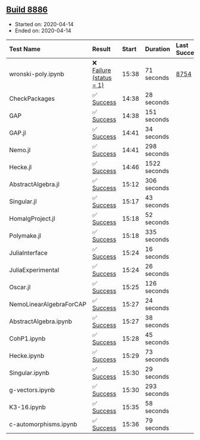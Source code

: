 ## [Build 8886](https://oscarci.mathematik.uni-kl.de/job/oscar/8886/)

* Started on: 2020-04-14
* Ended on: 2020-04-14

| Test Name    | Result | Start | Duration | Last Success | First Failure |
|:-------------|:-------|:------|:---------|:-------------|:--------------|
| wronski-poly.ipynb | ❌ [Failure (status = 1)](https://oscarci.mathematik.uni-kl.de/job/oscar/8886/artifact/logs/build-8886/wronski-poly.ipynb.log) | 15:38 | 71 seconds | [8754](https://oscarci.mathematik.uni-kl.de/job/oscar/8754/) | [8755](https://oscarci.mathematik.uni-kl.de/job/oscar/8755/) |
| CheckPackages | ✅ [Success](https://oscarci.mathematik.uni-kl.de/job/oscar/8886/artifact/logs/build-8886/CheckPackages.log) | 14:38 | 28 seconds |  |  |
| GAP | ✅ [Success](https://oscarci.mathematik.uni-kl.de/job/oscar/8886/artifact/logs/build-8886/GAP.log) | 14:38 | 151 seconds |  |  |
| GAP.jl | ✅ [Success](https://oscarci.mathematik.uni-kl.de/job/oscar/8886/artifact/logs/build-8886/GAP.jl.log) | 14:41 | 34 seconds |  |  |
| Nemo.jl | ✅ [Success](https://oscarci.mathematik.uni-kl.de/job/oscar/8886/artifact/logs/build-8886/Nemo.jl.log) | 14:41 | 298 seconds |  |  |
| Hecke.jl | ✅ [Success](https://oscarci.mathematik.uni-kl.de/job/oscar/8886/artifact/logs/build-8886/Hecke.jl.log) | 14:46 | 1522 seconds |  |  |
| AbstractAlgebra.jl | ✅ [Success](https://oscarci.mathematik.uni-kl.de/job/oscar/8886/artifact/logs/build-8886/AbstractAlgebra.jl.log) | 15:12 | 306 seconds |  |  |
| Singular.jl | ✅ [Success](https://oscarci.mathematik.uni-kl.de/job/oscar/8886/artifact/logs/build-8886/Singular.jl.log) | 15:17 | 43 seconds |  |  |
| HomalgProject.jl | ✅ [Success](https://oscarci.mathematik.uni-kl.de/job/oscar/8886/artifact/logs/build-8886/HomalgProject.jl.log) | 15:18 | 52 seconds |  |  |
| Polymake.jl | ✅ [Success](https://oscarci.mathematik.uni-kl.de/job/oscar/8886/artifact/logs/build-8886/Polymake.jl.log) | 15:18 | 335 seconds |  |  |
| JuliaInterface | ✅ [Success](https://oscarci.mathematik.uni-kl.de/job/oscar/8886/artifact/logs/build-8886/JuliaInterface.log) | 15:24 | 16 seconds |  |  |
| JuliaExperimental | ✅ [Success](https://oscarci.mathematik.uni-kl.de/job/oscar/8886/artifact/logs/build-8886/JuliaExperimental.log) | 15:24 | 26 seconds |  |  |
| Oscar.jl | ✅ [Success](https://oscarci.mathematik.uni-kl.de/job/oscar/8886/artifact/logs/build-8886/Oscar.jl.log) | 15:25 | 126 seconds |  |  |
| NemoLinearAlgebraForCAP | ✅ [Success](https://oscarci.mathematik.uni-kl.de/job/oscar/8886/artifact/logs/build-8886/NemoLinearAlgebraForCAP.log) | 15:27 | 24 seconds |  |  |
| AbstractAlgebra.ipynb | ✅ [Success](https://oscarci.mathematik.uni-kl.de/job/oscar/8886/artifact/logs/build-8886/AbstractAlgebra.ipynb.log) | 15:27 | 38 seconds |  |  |
| CohP1.ipynb | ✅ [Success](https://oscarci.mathematik.uni-kl.de/job/oscar/8886/artifact/logs/build-8886/CohP1.ipynb.log) | 15:28 | 45 seconds |  |  |
| Hecke.ipynb | ✅ [Success](https://oscarci.mathematik.uni-kl.de/job/oscar/8886/artifact/logs/build-8886/Hecke.ipynb.log) | 15:29 | 73 seconds |  |  |
| Singular.ipynb | ✅ [Success](https://oscarci.mathematik.uni-kl.de/job/oscar/8886/artifact/logs/build-8886/Singular.ipynb.log) | 15:30 | 29 seconds |  |  |
| g-vectors.ipynb | ✅ [Success](https://oscarci.mathematik.uni-kl.de/job/oscar/8886/artifact/logs/build-8886/g-vectors.ipynb.log) | 15:30 | 293 seconds |  |  |
| K3-16.ipynb | ✅ [Success](https://oscarci.mathematik.uni-kl.de/job/oscar/8886/artifact/logs/build-8886/K3-16.ipynb.log) | 15:35 | 58 seconds |  |  |
| c-automorphisms.ipynb | ✅ [Success](https://oscarci.mathematik.uni-kl.de/job/oscar/8886/artifact/logs/build-8886/c-automorphisms.ipynb.log) | 15:36 | 79 seconds |  |  |
